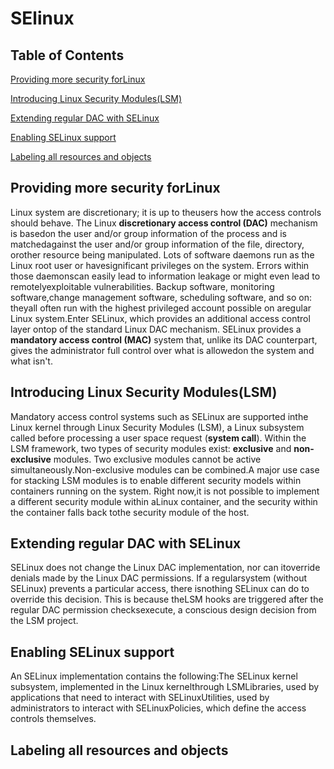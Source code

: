 # SElinux

## Table of Contents
[Providing more security forLinux](#Providing-more-security-for-Linux)

[Introducing Linux Security Modules(LSM)](#Introducing-Linux-Security-Modules(LSM))

[Extending regular DAC with SELinux](#Extending-regular-DAC-with-SELinux)

[Enabling SELinux support](#Enabling-SELinux-support)

[Labeling all resources and objects](#Labeling-all-resources-and-objects)

## Providing more security forLinux
Linux system are discretionary; it is up to theusers how the access controls should behave.
The Linux **discretionary access control (DAC)** mechanism is basedon the user and/or group information of the process and 
is matchedagainst the user and/or group information of the file, directory, orother resource being manipulated. Lots of software daemons run as the Linux root user or havesignificant privileges on the system. Errors within those daemonscan easily lead to information leakage or might even lead to remotelyexploitable vulnerabilities. Backup software, monitoring software,change management software, scheduling software, and so on: theyall often run with the highest 
privileged account possible on aregular Linux system.Enter SELinux, which provides an additional access control layer ontop of the standard Linux DAC mechanism. SELinux provides a **mandatory access control (MAC)** system that, unlike its DAC counterpart, 
gives the administrator full control over what is allowedon the system and what isn't.

## Introducing Linux Security Modules(LSM)
Mandatory access control systems such as SELinux are supported inthe Linux kernel through Linux Security Modules (LSM), a Linux subsystem called before processing a user space request (**system call**). Within the LSM framework, two types of security modules exist: **exclusive** and **non-exclusive** modules. Two exclusive modules cannot be active simultaneously.Non-exclusive modules can be combined.A major use case for stacking LSM modules is to enable different
security models within containers running on the system. Right now,it is not possible to implement a different security module within aLinux container, and the security within the container falls back tothe security module of the host.

## Extending regular DAC with SELinux
SELinux does not change the Linux DAC implementation, nor can itoverride denials made by the Linux DAC permissions. If a regularsystem (without SELinux) prevents a particular access, there isnothing SELinux can do to override this decision. This is because theLSM hooks are triggered after the regular DAC permission checksexecute, a conscious design decision from the LSM project.

## Enabling SELinux support
An SELinux implementation contains the following:The SELinux kernel subsystem, implemented in the Linux kernelthrough LSMLibraries, used by applications that need to interact with SELinuxUtilities, used by administrators to interact with SELinuxPolicies, which define the access controls themselves.

## Labeling all resources and objects
